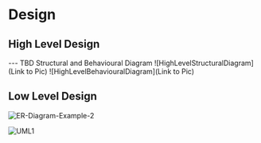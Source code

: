 # Design

## High Level Design 

--- TBD Structural and Behavioural Diagram
![HighLevelStructuralDiagram](Link to Pic)
![HighLevelBehaviouralDiagram](Link to Pic)

## Low Level Design 

![ER-Diagram-Example-2](https://user-images.githubusercontent.com/67320294/115005659-b5c0f600-9ec5-11eb-8c08-f6094985bfbe.jpeg)



![UML1](https://user-images.githubusercontent.com/67320294/115006054-0df7f800-9ec6-11eb-93dd-981de4a704ea.jpg)
